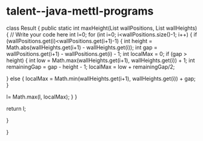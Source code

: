 # talent--java-mettl-programs
class Result { public static int maxHeight(List wallPositions, List wallHeights) { // Write your code here int l=0; for (int i=0; i<wallPositions.size()-1; i++) { if (wallPositions.get(i)<wallPositions.get(i+1)-1) { int height = Math.abs(wallHeights.get(i+1) - wallHeights.get(i)); int gap = wallPositions.get(i+1) - wallPositions.get(i) - 1; int localMax = 0; if (gap > height) { int low = Math.max(wallHeights.get(i+1), wallHeights.get(i)) + 1; int remainingGap = gap - height - 1; localMax = low + remainingGap/2;

} else { localMax = Math.min(wallHeights.get(i+1), wallHeights.get(i)) + gap; }

l= Math.max(l, localMax); } }

return l;

}

}
